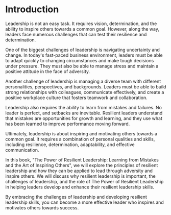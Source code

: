 Introduction
============

Leadership is not an easy task. It requires vision, determination, and the ability to inspire others towards a common goal. However, along the way, leaders face numerous challenges that can test their resilience and determination.

One of the biggest challenges of leadership is navigating uncertainty and change. In today's fast-paced business environment, leaders must be able to adapt quickly to changing circumstances and make tough decisions under pressure. They must also be able to manage stress and maintain a positive attitude in the face of adversity.

Another challenge of leadership is managing a diverse team with different personalities, perspectives, and backgrounds. Leaders must be able to build strong relationships with colleagues, communicate effectively, and create a positive workplace culture that fosters teamwork and collaboration.

Leadership also requires the ability to learn from mistakes and failures. No leader is perfect, and setbacks are inevitable. Resilient leaders understand that mistakes are opportunities for growth and learning, and they use what has been learned to improve performance moving forward.

Ultimately, leadership is about inspiring and motivating others towards a common goal. It requires a combination of personal qualities and skills, including resilience, determination, adaptability, and effective communication.

In this book, "The Power of Resilient Leadership: Learning from Mistakes and the Art of Inspiring Others", we will explore the principles of resilient leadership and how they can be applied to lead through adversity and inspire others. We will discuss why resilient leadership is important, the challenges of leadership, and the role of The Power of Resilient Leadership in helping leaders develop and enhance their resilient leadership skills.

By embracing the challenges of leadership and developing resilient leadership skills, you can become a more effective leader who inspires and motivates others towards success.
